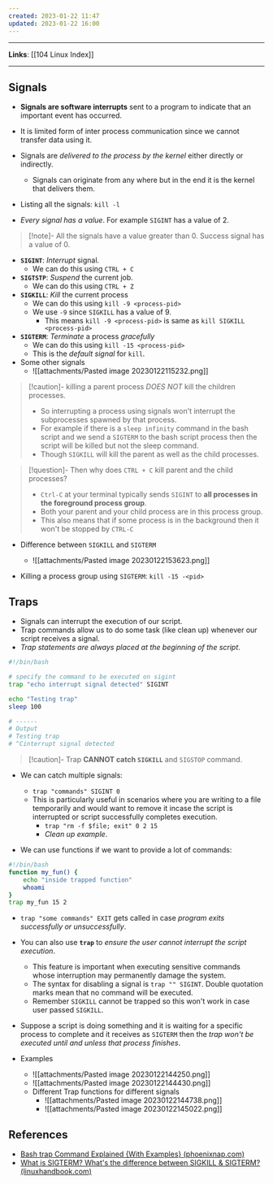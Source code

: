 ```yaml
---
created: 2023-01-22 11:47
updated: 2023-01-22 16:00
---
```

---
**Links**: [[104 Linux Index]]

---
## Signals
- **Signals are software interrupts** sent to a program to indicate that an important event has occurred.
- It is limited form of inter process communication since we cannot transfer data using it.
- Signals are *delivered to the process by the kernel* either directly or indirectly.
	- Signals can originate from any where but in the end it is the kernel that delivers them.

- Listing all the signals: `kill -l`
- *Every signal has a value*. For example `SIGINT` has a value of 2.

> [!note]- All the signals have a value greater than 0.
> Success signal has a value of 0.

- **`SIGINT`**: *Interrupt* signal.
	- We can do this using `CTRL + C`
- **`SIGTSTP`**: *Suspend* the current job.
	- We can do this using `CTRL + Z`
- **`SIGKILL`**: *Kill* the current process
	- We can do this using `kill -9 <process-pid>`
	- We use `-9` since `SIGKILL` has a value of 9. 
		- This means `kill -9 <process-pid>` is same as `kill SIGKILL <process-pid>`
- **`SIGTERM`**: *Terminate* a process *gracefully*
	- We can do this using `kill -15 <process-pid>`
	- This is the *default signal* for `kill`.
- Some other signals
	- ![[attachments/Pasted image 20230122115232.png]]

> [!caution]- killing a parent process *DOES NOT* kill the children processes.
> - So interrupting a process using signals won't interrupt the subprocesses spawned by that process.
> - For example if there is a `sleep infinity` command in the bash script and we send a `SIGTERM` to the bash script process then the script will be killed but not the sleep command.
> - Though `SIGKILL` will kill the parent as well as the child processes.

> [!question]- Then why does `CTRL + C` kill parent and the child processes?
> - `Ctrl-C` at your terminal typically sends `SIGINT` to **all processes in the foreground process group**. 
> - Both your parent and your child process are in this process group.
> - This also means that if some process is in the background then it won't be stopped by `CTRL-C`

- Difference between `SIGKILL` and `SIGTERM`
	- ![[attachments/Pasted image 20230122153623.png]]
	
- Killing a process group using `SIGTERM`: `kill -15 -<pid>`

## Traps
- Signals can interrupt the execution of our script.
- Trap commands allow us to do some task (like clean up) whenever our script receives a signal.
- *Trap statements are always placed at the beginning of the script*.

```bash
#!/bin/bash

# specify the command to be executed on sigint
trap "echo interrupt signal detected" SIGINT

echo "Testing trap"
sleep 100

# ------
# Output
# Testing trap
# ^Cinterrupt signal detected
```

> [!caution]- Trap **CANNOT catch `SIGKILL`** and `SIGSTOP` command.

- We can catch multiple signals:
	- `trap "commands" SIGINT 0`
	- This is particularly useful in scenarios where you are writing to a file temporarily and would want to remove it incase the script is interrupted or script successfully completes execution.
		- `trap "rm -f $file; exit" 0 2 15`
		- *Clean up example*.

- We can use functions if we want to provide a lot of commands:
```bash
#!/bin/bash
function my_fun() {
	echo "inside trapped function"
	whoami
}
trap my_fun 15 2
```

- `trap "some commands" EXIT` gets called in case *program exits successfully or unsuccessfully*.
- You can also use **`trap`** to *ensure the user cannot interrupt the script execution*.
	- This feature is important when executing sensitive commands whose interruption may permanently damage the system. 
	- The syntax for disabling a signal is `trap "" SIGINT`. Double quotation marks mean that no command will be executed.
	- Remember `SIGKILL` cannot be trapped so this won't work in case user passed `SIGKILL`.

- Suppose a script is doing something and it is waiting for a specific process to complete and it receives as `SIGTERM` then the *trap won't be executed until and unless that process finishes*.
- Examples
	- ![[attachments/Pasted image 20230122144250.png]]
	- ![[attachments/Pasted image 20230122144430.png]]
	- Different Trap functions for different signals
		- ![[attachments/Pasted image 20230122144738.png]]
		- ![[attachments/Pasted image 20230122145022.png]]

## References
- [Bash trap Command Explained {With Examples} (phoenixnap.com)](https://phoenixnap.com/kb/bash-trap-command)
- [What is SIGTERM? What's the difference between SIGKILL & SIGTERM? (linuxhandbook.com)](https://linuxhandbook.com/sigterm-vs-sigkill/) 